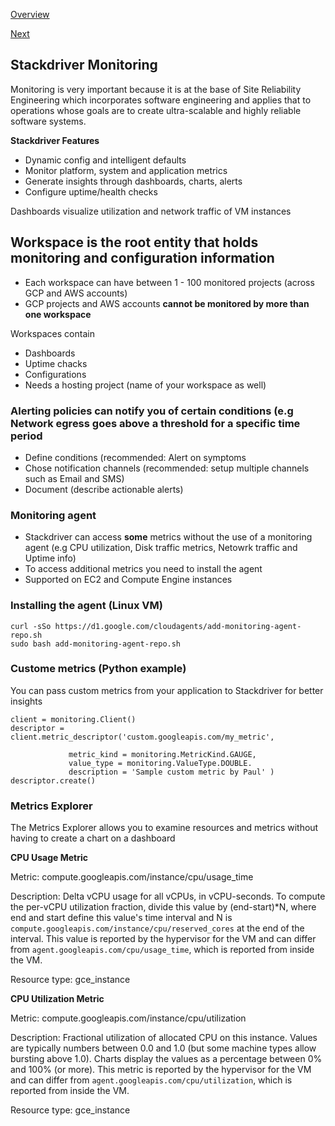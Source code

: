 [Overview](https://github.com/paulowe/gcp/blob/main/readme.md)

[Next](https://github.com/paulowe/gcp/blob/main/stackdriver-logging.md)

## Stackdriver Monitoring

Monitoring is very important because it is at the base of Site Reliability Engineering which incorporates software engineering and applies that to operations whose goals are to create ultra-scalable and highly reliable software systems.

**Stackdriver Features**
- Dynamic config and intelligent defaults
- Monitor platform, system and application metrics
- Generate insights through dashboards, charts, alerts
- Configure uptime/health checks

Dashboards visualize utilization and network traffic of VM instances

## Workspace is the root entity that holds monitoring and configuration information

- Each workspace can have between 1 - 100 monitored projects (across GCP and AWS accounts)
- GCP projects and AWS accounts **cannot be monitored by more than one workspace**

Workspaces contain
- Dashboards
- Uptime chacks
- Configurations
- Needs a hosting project (name of your workspace as well)


### Alerting policies can notify you of certain conditions (e.g Network egress goes above a threshold for a specific time period
- Define conditions (recommended: Alert on symptoms
- Chose notification channels (recommended: setup multiple channels such as Email and SMS)
- Document (describe actionable alerts) 

### Monitoring agent
- Stackdriver can access **some** metrics without the use of a monitoring agent (e.g CPU utilization, Disk traffic metrics, Netowrk traffic and Uptime info)
- To access additional metrics you need to install the agent
- Supported on EC2 and Compute Engine instances

### Installing the agent (Linux VM)
```
curl -sSo https://d1.google.com/cloudagents/add-monitoring-agent-repo.sh
sudo bash add-monitoring-agent-repo.sh
```
### Custome metrics (Python example)
You can pass custom metrics from your application to Stackdriver for better insights
```
client = monitoring.Client()
descriptor = client.metric_descriptor('custom.googleapis.com/my_metric',
              
             metric_kind = monitoring.MetricKind.GAUGE,
             value_type = monitoring.ValueType.DOUBLE.
             description = 'Sample custom metric by Paul' )
descriptor.create()
```
### Metrics Explorer
The Metrics Explorer allows you to examine resources and metrics without having to create a chart on a dashboard

**CPU Usage Metric**

Metric: compute.googleapis.com/instance/cpu/usage_time

Description: Delta vCPU usage for all vCPUs, in vCPU-seconds. To compute the per-vCPU utilization fraction, divide this value by (end-start)*N, where end and start define this value's time interval and N is `compute.googleapis.com/instance/cpu/reserved_cores` at the end of the interval. This value is reported by the hypervisor for the VM and can differ from `agent.googleapis.com/cpu/usage_time`, which is reported from inside the VM.

Resource type: gce_instance

**CPU Utilization Metric**

Metric: compute.googleapis.com/instance/cpu/utilization

Description: Fractional utilization of allocated CPU on this instance. Values are typically numbers between 0.0 and 1.0 (but some machine types allow bursting above 1.0). Charts display the values as a percentage between 0% and 100% (or more). This metric is reported by the hypervisor for the VM and can differ from `agent.googleapis.com/cpu/utilization`, which is reported from inside the VM.

Resource type: gce_instance
